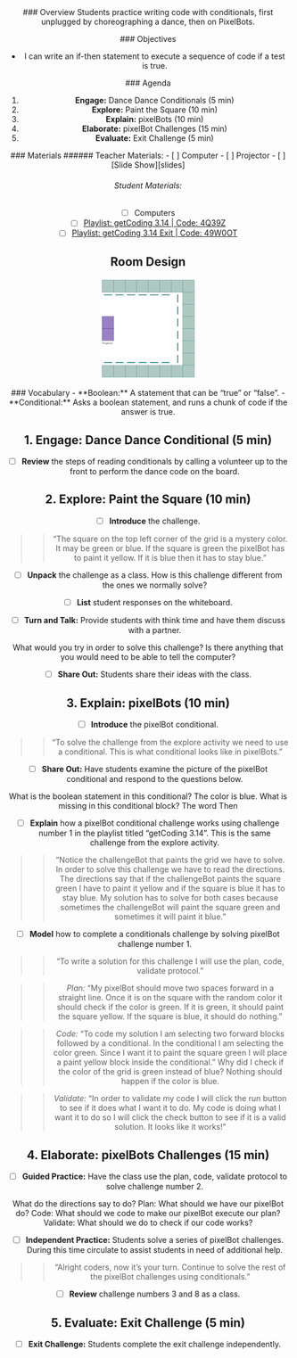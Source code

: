 <header class='header' title='Write Conditionals' subtitle='Lesson 14'/>

<notable>
<iconp src='/icons/activity.png'>### Overview</iconp>
Students practice writing code with conditionals, first unplugged by choreographing a dance, then on PixelBots.

<iconp src='/icons/objectives.png'>### Objectives</iconp>
- I can write an if-then statement to execute a sequence of code if a test is true.


<iconp src='/icons/agenda.png'>### Agenda</iconp>

1. **Engage:** Dance Dance Conditionals (5 min)
1. **Explore:** Paint the Square (10 min)
1. **Explain:** pixelBots (10 min)
1. **Elaborate:** pixelBot Challenges (15 min)
1. **Evaluate:** Exit Challenge (5 min)

<note>
<iconp src='/icons/materials.png'>### Materials</iconp>
###### Teacher Materials:
- [ ] Computer
- [ ] Projector
- [ ] [Slide Show][slides]

###### Student Materials:
- [ ] Computers
- [ ] [Playlist: getCoding 3.14 | Code: 4Q39Z][practice]
- [ ] [Playlist: getCoding 3.14 Exit | Code: 49W0OT][exit]

</note>

## Room Design
![room](/images/layout-online.png)

<note>
<iconp src='/icons/vocab.png'>### Vocabulary</iconp>
- **Boolean:** A statement that can be “true” or “false”.
- **Conditional:** Asks a boolean statement, and runs a chunk of code if the answer is true.
</note>

<pagebreak/>

## 1. Engage: Dance Dance Conditional (5 min)
- [ ] **Review** the steps of reading conditionals by calling a volunteer up to the front to perform the dance code on the board.

## 2. Explore: Paint the Square (10 min)
- [ ] **Introduce** the challenge.
>>“The square on the top left corner of the grid is a mystery color. It may be green or blue. If the square is green the pixelBot has to paint it yellow. If it is blue then it has to stay blue.”

- [ ] **Unpack** the challenge as a class.
<iconp type='question'>How is this challenge different from the ones we normally solve?</iconp>

- [ ] **List** student responses on the whiteboard.
- [ ] **Turn and Talk:** Provide students with think time and have them discuss with a partner.

<iconp type='question'>What would you try in order to solve this challenge?</iconp>
<iconp type='question'>Is there anything that you would need to be able to tell the computer?</iconp>

- [ ] **Share Out:** Students share their ideas with the class.

## 3. Explain: pixelBots (10 min)
- [ ] **Introduce** the pixelBot conditional.
>> “To solve the challenge from the explore activity we need to use a conditional. This is what conditional looks like in pixelBots.”

- [ ] **Share Out:** Have students examine the picture of the pixelBot conditional and respond to the questions below.

<iconp type='question'>What is the boolean statement in this conditional?</iconp>
<iconp type='answer'>The color is blue.</iconp>
<iconp type='question'>What is missing in this conditional block?</iconp>
<iconp type='answer'>The word Then</iconp>

- [ ] **Explain** how a pixelBot conditional challenge works using challenge number 1 in the playlist titled “getCoding 3.14”. This is the same challenge from the explore activity.
>>“Notice the challengeBot that paints the grid we have to solve. In order to solve this challenge we have to read the directions. The directions say that if the challengeBot paints the square green I have to paint it yellow and if the square is blue it has to stay blue. My solution has to solve for both cases because sometimes the challengeBot will paint the square green and sometimes it will paint it blue.”

- [ ] **Model** how to complete a conditionals challenge by solving pixelBot challenge number 1.
>>“To write a solution for this challenge I will use the plan, code, validate protocol.”

>>*Plan:* “My pixelBot should move two spaces forward in a straight line. Once it is on the square with the random color it should check if the color is green. If it is green, it should paint the square yellow. If the square is blue, it should do nothing.”

>>*Code:* “To code my solution I am selecting two forward blocks followed by a conditional. In the conditional I am selecting the color green. Since I want it to paint the square green I will place a paint yellow block inside the conditional.”
<iconp type='question'>Why did I check if the color of the grid is green instead of blue?</iconp>
<iconp type='answer'>Nothing should happen if the color is blue.</iconp>

>>*Validate:* “In order to validate my code I will click the run button to see if it does what I want it to do. My code is doing what I want it to do so I will click the check button to see if it is a valid solution. It looks like it works!”

## 4. Elaborate: pixelBots Challenges (15 min)
- [ ] **Guided Practice:** Have the class use the plan, code, validate protocol to solve challenge number 2.

<iconp type='question'>What do the directions say to do?</iconp>
<iconp type='question'>Plan: What should we have our pixelBot do?</iconp>
<iconp type='question'>Code: What should we code to make our pixelBot execute our plan?</iconp>
<iconp type='question'>Validate: What should we do to check if our code works?</iconp>

- [ ] **Independent Practice:** Students solve a series of pixelBot challenges. During this time circulate to assist students in need of additional help.
>>“Alright coders, now it’s your turn. Continue to solve the rest of the pixelBot challenges using conditionals.”

- [ ] **Review** challenge numbers 3 and 8 as a class.

## 5. Evaluate: Exit Challenge (5 min)
- [ ] **Exit Challenge:** Students complete the exit challenge independently.
</notable>

[slides]: https://drive.google.com/open?id=1tUAyi3SOVrA51SZrdrTOp2OSTxguPsl6ati1m2F4qT4
[practice]:http://www.pixelbots.io/4Q39Z
[exit]: http://www.pixelbots.io/49WOT
